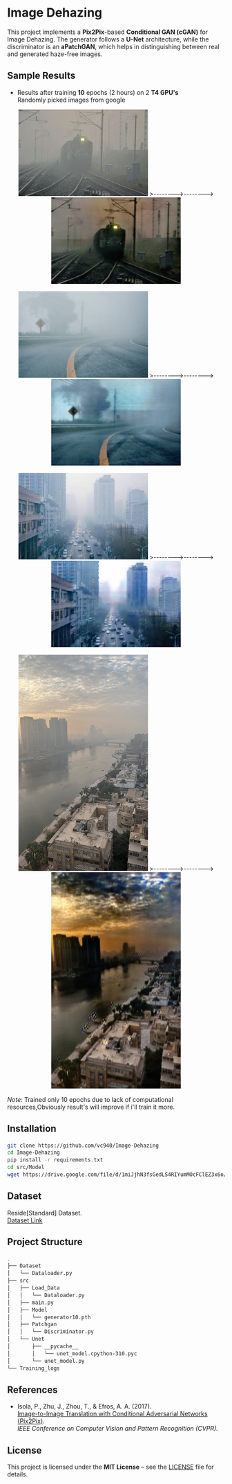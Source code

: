 # Image Dehazing

This project implements a **Pix2Pix**-based **Conditional GAN (cGAN)** for Image Dehazing. 
The generator follows a **U-Net** architecture, while the discriminator is an **aPatchGAN**, which helps in distinguishing between real and generated haze-free images.

## Sample Results
  * Results after training **10** epochs (2 hours) on 2  **T4 GPU's**
    <br>
  Randomly picked images from google
<p align="center">
  <img src="https://github.com/vc940/Image-Dehazing/blob/main/train.jpg" width="300" height="200"/>
  >-------->-------->
  <img src="https://github.com/vc940/Image-Dehazing/blob/main/train dehaze.jpg" width="300" height="200"/>
</p>

<p align="center">
  <img src="https://github.com/vc940/Image-Dehazing/blob/main/hazyy.jpg" width="300" height="200"/>
  >-------->-------->
  <img src="https://github.com/vc940/Image-Dehazing/blob/main/hazyy dehaze.jpg" width="300" height="200"/>
</p>

<p align="center">
  <img src="https://github.com/vc940/Image-Dehazing/blob/main/city.jpeg" width="300" height="200"/>
  >-------->-------->
  <img src="https://github.com/vc940/Image-Dehazing/blob/main/city dehaze.jpg" width="300" height="200"/>
</p>
<p align="center">
  <img src="https://github.com/vc940/Image-Dehazing/blob/main/caption.jpg" width="300" height="500"/>
  >-------->-------->
  <img src="https://github.com/vc940/Image-Dehazing/blob/main/captiondehaze1.png" width="300" height="500"/>
</p>

*Note*: Trained only 10 epochs due to lack of computational resources,Obviously result's will improve if i'll train it more.

## Installation
```bash
git clone https://github.com/vc940/Image-Dehazing
cd Image-Dehazing
pip install -r requirements.txt
cd src/Model
wget https://drive.google.com/file/d/1miJjhN3fsGedLS4RIYumMOcFClEZ3x6o/view?usp=sharing
```
## Dataset
Reside[Standard] Dataset.
<br>
[Dataset Link](https://sites.google.com/view/reside-dehaze-datasets/reside-standard)

## Project Structure
```bash
.
├── Dataset
│   └── Dataloader.py
├── src
│   ├── Load_Data
│   │   └── Dataloader.py
│   ├── main.py
│   ├── Model
│   │   └── generator10.pth
│   ├── Patchgan
│   │   └── Discriminator.py
│   └── Unet
│       ├── __pycache__
│       │   └── unet_model.cpython-310.pyc
│       └── unet_model.py
└── Training_logs

```
## References  
- Isola, P., Zhu, J., Zhou, T., & Efros, A. A. (2017).  
  [Image-to-Image Translation with Conditional Adversarial Networks (Pix2Pix)](https://arxiv.org/pdf/1611.07004).  
  *IEEE Conference on Computer Vision and Pattern Recognition (CVPR).*
## License  
This project is licensed under the **MIT License** – see the [LICENSE](./LICENSE) file for details.  

